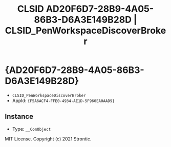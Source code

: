 ﻿---
title: "CLSID AD20F6D7-28B9-4A05-86B3-D6A3E149B28D | CLSID_PenWorkspaceDiscoverBroker"
excerpt: What is COM-Object CLSID AD20F6D7-28B9-4A05-86B3-D6A3E149B28D?
---

# {AD20F6D7-28B9-4A05-86B3-D6A3E149B28D}

* `CLSID_PenWorkspaceDiscoverBroker`
* AppId: `{F5A6ACF4-FFE0-4934-AE1D-5F960EA0AAD9}`

## Instance

* Type: `__ComObject`

MIT License. Copyright (c) 2021 Strontic.


